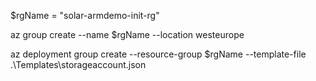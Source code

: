 $rgName = "solar-armdemo-init-rg"


az group create --name $rgName --location westeurope

az deployment group create --resource-group $rgName --template-file .\Templates\storageaccount.json
